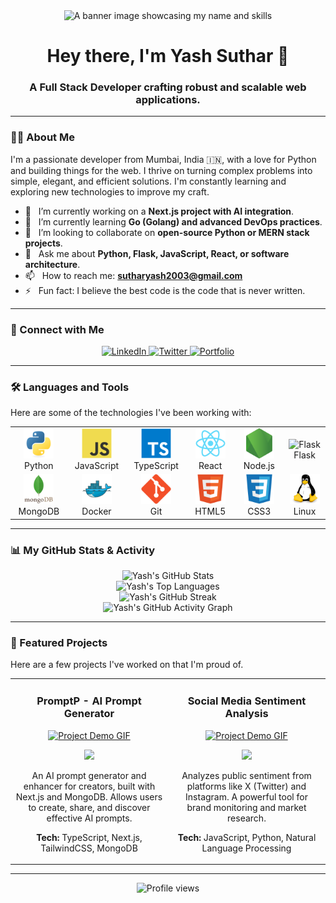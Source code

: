 <div align="center">

  <img src="[YOUR-BANNER-URL]" alt="A banner image showcasing my name and skills" />

  <h1>
    Hey there, I'm Yash Suthar 👋
  </h1>
  
  <h3>
    A Full Stack Developer crafting robust and scalable web applications.
  </h3>

</div>

---

### 👨‍💻 About Me

<p>
  I'm a passionate developer from Mumbai, India 🇮🇳, with a love for Python and building things for the web. I thrive on turning complex problems into simple, elegant, and efficient solutions. I'm constantly learning and exploring new technologies to improve my craft.
</p>

- 🔭 &nbsp; I’m currently working on a **Next.js project with AI integration**.
- 🌱 &nbsp; I’m currently learning **Go (Golang) and advanced DevOps practices**.
- 👯 &nbsp; I’m looking to collaborate on **open-source Python or MERN stack projects**.
- 💬 &nbsp; Ask me about **Python, Flask, JavaScript, React, or software architecture**.
- 📫 &nbsp; How to reach me: **sutharyash2003@gmail.com**
- ⚡ &nbsp; Fun fact: I believe the best code is the code that is never written.

---

### 🤝 Connect with Me

<div align="center">
  <a href="https://linkedin.com/in/YOUR-LINKEDIN-USERNAME" target="_blank">
    <img src="https://img.shields.io/badge/LinkedIn-0077B5?style=for-the-badge&logo=linkedin&logoColor=white" alt="LinkedIn">
  </a>
  <a href="https://twitter.com/YOUR-TWITTER-USERNAME" target="_blank">
    <img src="https://img.shields.io/badge/Twitter-1DA1F2?style=for-the-badge&logo=twitter&logoColor=white" alt="Twitter">
  </a>
  <a href="https://yashportfolio.vercel.app/" target="_blank">
    <img src="https://img.shields.io/badge/Portfolio-000000?style=for-the-badge&logo=vercel&logoColor=white" alt="Portfolio">
  </a>
</div>

---

### 🛠️ Languages and Tools

Here are some of the technologies I've been working with:

<table>
  <tr>
    <td align="center" width="120">
      <img src="https://raw.githubusercontent.com/devicons/devicon/master/icons/python/python-original.svg" width="48" height="48" alt="Python" />
      <br>Python
    </td>
    <td align="center" width="120">
      <img src="https://raw.githubusercontent.com/devicons/devicon/master/icons/javascript/javascript-original.svg" width="48" height="48" alt="JavaScript" />
      <br>JavaScript
    </td>
    <td align="center" width="120">
      <img src="https://raw.githubusercontent.com/devicons/devicon/master/icons/typescript/typescript-original.svg" width="48" height="48" alt="TypeScript" />
      <br>TypeScript
    </td>
    <td align="center" width="120">
      <img src="https://raw.githubusercontent.com/devicons/devicon/master/icons/react/react-original.svg" width="48" height="48" alt="React" />
      <br>React
    </td>
    <td align="center" width="120">
      <img src="https://raw.githubusercontent.com/devicons/devicon/master/icons/nodejs/nodejs-original.svg" width="48" height="48" alt="Node.js" />
      <br>Node.js
    </td>
    <td align="center" width="120">
      <img src="https://www.vectorlogo.zone/logos/pocoo_flask/pocoo_flask-icon.svg" width="48" height="48" alt="Flask" />
      <br>Flask
    </td>
  </tr>
  <tr>
    <td align="center" width="120">
      <img src="https://raw.githubusercontent.com/devicons/devicon/master/icons/mongodb/mongodb-original-wordmark.svg" width="48" height="48" alt="MongoDB" />
      <br>MongoDB
    </td>
    <td align="center" width="120">
      <img src="https://raw.githubusercontent.com/devicons/devicon/master/icons/docker/docker-original.svg" width="48" height="48" alt="Docker" />
      <br>Docker
    </td>
    <td align="center" width="120">
      <img src="https://raw.githubusercontent.com/devicons/devicon/master/icons/git/git-original.svg" width="48" height="48" alt="Git" />
      <br>Git
    </td>
    <td align="center" width="120">
      <img src="https://raw.githubusercontent.com/devicons/devicon/master/icons/html5/html5-original.svg" width="48" height="48" alt="HTML5" />
      <br>HTML5
    </td>
    <td align="center" width="120">
      <img src="https://raw.githubusercontent.com/devicons/devicon/master/icons/css3/css3-original.svg" width="48" height="48" alt="CSS3" />
      <br>CSS3
    </td>
    <td align="center" width="120">
        <img src="https://raw.githubusercontent.com/devicons/devicon/master/icons/linux/linux-original.svg" width="48" height="48" alt="Linux" />
        <br>Linux
    </td>
  </tr>
</table>

---

### 📊 My GitHub Stats & Activity

<div align="center">
  
  <img src="https://github-readme-stats.vercel.app/api?username=trynayash&show_icons=true&theme=tokyonight&hide_border=true&include_all_commits=true&count_private=true" alt="Yash's GitHub Stats"/>
  <br/>
  
  <img src="https://github-readme-stats.vercel.app/api/top-langs/?username=trynayash&layout=compact&theme=tokyonight&hide_border=true&langs_count=8" alt="Yash's Top Languages"/>
  <br/>

  <img src="https://github-readme-streak-stats.herokuapp.com/?user=trynayash&theme=tokyonight&hide_border=true" alt="Yash's GitHub Streak"/>
  <br/>
  
  <img src="https://github-readme-activity-graph.vercel.app/graph?username=trynayash&theme=tokyonight&hide_border=true" alt="Yash's GitHub Activity Graph"/>

</div>

---

### 🚀 Featured Projects

Here are a few projects I've worked on that I'm proud of.

<table>
  <tr>
    <td width="50%">
      <h3 align="center">PromptP - AI Prompt Generator</h3>
      <div align="center">
        <a href="https://github.com/trynayash/PromptP" target="_blank">
          <img src="[YOUR-PROJECT-1-GIF-URL]" alt="Project Demo GIF" width="400">
        </a>
        <p>
          <a href="https://github.com/trynayash/PromptP" target="_blank">
            <img src="https://img.shields.io/badge/View_on_GitHub-000000?style=for-the-badge&logo=github&logoColor=white" />
          </a>
        </p>
        <p>
          An AI prompt generator and enhancer for creators, built with Next.js and MongoDB. Allows users to create, share, and discover effective AI prompts.
        </p>
        <p><strong>Tech:</strong> TypeScript, Next.js, TailwindCSS, MongoDB</p>
      </div>
    </td>
    <td width="50%">
      <h3 align="center">Social Media Sentiment Analysis</h3>
      <div align="center">
        <a href="https://github.com/trynayash/social-media-sentiment-analysis" target="_blank">
          <img src="[YOUR-PROJECT-2-GIF-URL]" alt="Project Demo GIF" width="400">
        </a>
        <p>
          <a href="https://github.com/trynayash/social-media-sentiment-analysis" target="_blank">
            <img src="https://img.shields.io/badge/View_on_GitHub-000000?style=for-the-badge&logo=github&logoColor=white" />
          </a>
        </p>
        <p>
          Analyzes public sentiment from platforms like X (Twitter) and Instagram. A powerful tool for brand monitoring and market research.
        </p>
        <p><strong>Tech:</strong> JavaScript, Python, Natural Language Processing</p>
      </div>
    </td>
  </tr>
</table>

---

<div align="center">
  <img src="https://komarev.com/ghpvc/?username=trynayash&label=Profile%20Views&color=blueviolet&style=flat" alt="Profile views" />
</div>
